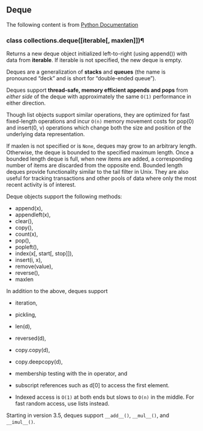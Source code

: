 
## Deque

The following content is from [Python Documentation](https://docs.python.org/3/library/collections.html#collections.deque)

### class collections.deque([iterable[, maxlen]])¶

Returns a new deque object initialized left-to-right (using append()) with data from **iterable**. If iterable is not specified, the new deque is empty.

Deques are a generalization of **stacks** and **queues** (the name is pronounced “deck” and is short for “double-ended queue”). 

Deques support **thread-safe, memory efficient appends and pops** from _either side_ of the deque with approximately the same `O(1)` performance in either direction.

Though list objects support similar operations, they are optimized for fast fixed-length operations and incur `O(n)` memory movement costs for pop(0) and insert(0, v) operations which change both the size and position of the underlying data representation.

If maxlen is not specified or is `None`, deques may grow to an arbitrary length. 
Otherwise, the deque is bounded to the specified maximum length. 
Once a bounded length deque is full, when new items are added, a corresponding number of items are discarded from the opposite end. 
Bounded length deques provide functionality similar to the tail filter in Unix. 
They are also useful for tracking transactions and other pools of data where only the most recent activity is of interest.

Deque objects support the following methods: 

- append(x), 
- appendleft(x), 
- clear(), 
- copy(), 
- count(x), 
- pop(), 
- popleft(), 
- index(x[, start[, stop]]), 
- insert(i, x), 
- remove(value), 
- reverse(), 
- maxlen

In addition to the above, deques support 
- iteration, 
- pickling, 
- len(d), 
- reversed(d), 
- copy.copy(d),
- copy.deepcopy(d), 
- membership testing with the in operator, and 
- subscript references such as d[0] to access the first element. 

- Indexed access is `O(1)` at both ends but slows to `O(n)` in the middle. For fast random access, use lists instead.

Starting in version 3.5, deques support `__add__()`, `__mul__()`, and `__imul__()`.






